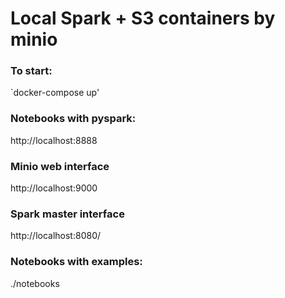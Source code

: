 # Local Spark + S3 containers by minio

### To start:
`docker-compose up'

### Notebooks with pyspark:
http://localhost:8888

### Minio web interface
http://localhost:9000

### Spark master interface
http://localhost:8080/

### Notebooks with examples:
./notebooks
